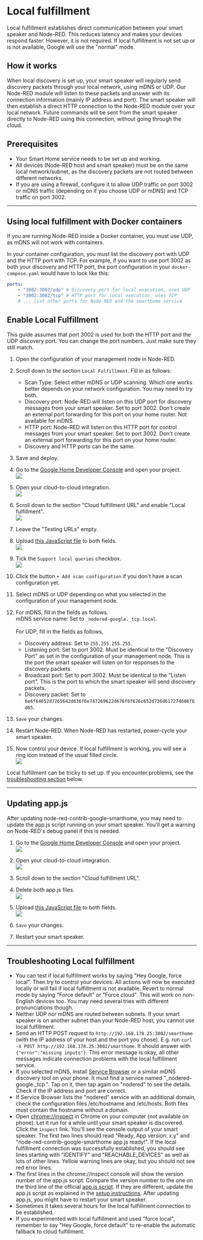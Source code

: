 # Local fulfillment

Local fulfillment establishes direct communication between your smart speaker and Node-RED. This reduces latency
and makes your devices respond faster. However, it is not required. If local fulfillment is not set up or is not
available, Google will use the "normal" mode.


## How it works

When local discovery is set up, your smart speaker will regularly send discovery packets through your local network,
using mDNS or UDP. Our Node-RED module will listen to these packets and answer with its connection information (mainly
IP address and port). The smart speaker will then establish a direct HTTP connection to the Node-RED module over your
local network. Future commands will be sent from the smart speaker directly to Node-RED using this connection, without
going through the cloud.


## Prerequisites

- Your Smart Home service needs to be set up and working.
- All devices (Node-RED host and smart speaker) must be on the same local network/subnet, as the discovery packets are not routed between different networks.
- If you are using a firewall, configure it to allow UDP traffic on port 3002 or mDNS traffic (depending on if you choose UDP or mDNS) and TCP traffic on port 3002.


---

## Using local fulfillment with Docker containers

If you are running Node-RED inside a Docker container, you must use UDP, as mDNS will not work with containers.

In your container configuration, you must list the discovery port with UDP and the HTTP port with TCP. For example, if
you want to use port 3002 as both your discovery and HTTP port, the port configuration in your `docker-compose.yaml`
would have to look like this:

```yaml
ports:
    - "3002:3002/udp" # Discovery port for local execution, uses UDP
    - "3002:3002/tcp" # HTTP port for local execution, uses TCP
    # ... list other ports for Node-RED and the smarthome service
```

## Enable Local Fulfillment

This guide assumes that port 3002 is used for both the HTTP port and the UDP discovery port. You can change the port
numbers. Just make sure they still match.


1. Open the configuration of your management node in Node-RED.


2. Scroll down to the section `Local Fulfillment`. Fill in as follows:
    * Scan Type: Select either mDNS or UDP scanning. Which one works better depends on your network configuration. You
      may need to try both.
    * Discovery port: Node-RED will listen on this UDP port for discovery messages from your smart speaker. Set to
      port 3002. Don't create an external port forwarding for this port on your home router. Not available for mDNS.
    * HTTP port: Node-RED will listen on this HTTP port for control messages from your smart speaker. Set to port 3002.
      Don't create an external port forwarding for this port on your home router.
    * Discovery and HTTP ports can be the same.


3. Save and deploy.


4. Go to the [Google Home Developer Console](https://console.home.google.com/projects) and open your project.\
   <kbd>![](images/local_fulfillment/localexecution_open_project.png)</kbd>


5. Open your cloud-to-cloud integration.\
   <kbd>![](images/local_fulfillment/localexecution_open_integration.png)</kbd>


6. Scroll down to the section "Cloud fulfillment URL" and enable "Local fulfillment".\
   <kbd>![](images/local_fulfillment/localexecution_enable_local_fulfillment.png)</kbd>


7. Leave the "Testing URLs" empty.


8. Upload [this JavaScript file](https://raw.githubusercontent.com/mikejac/node-red-contrib-google-smarthome/master/local-execution/app.js)
   to both fields.\
   <kbd>![](images/local_fulfillment/localexecution_upload_files.png)</kbd>


9. Tick the `Support local queries` checkbox.\
   <kbd>![](images/local_fulfillment/localexecution_localquery.png)</kbd>


10. Click the button `+ Add scan configuration` if you don't have a scan configuration yet.


11. Select mDNS or UDP depending on what you selected in the configuration of your management node.


12. For mDNS, fill in the fields as follows.<br>
    mDNS service name: Set to `_nodered-google._tcp.local`.
    <br><br>
    For UDP, fill in the fields as follows,<br>
    * Discovery address: Set to `255.255.255.255`.
    * Listening port: Set to port 3002. Must be identical to the "Discovery Port" as set in the configuration of your management node. This is the port the smart speaker will listen on for responses to the discovery packets.
    * Broadcast port: Set to port 3002. Must be identical to the "Listen port". This is the port to which the smart speaker will send discovery packets.
    * Discovery packet: Set to `6e6f64652d7265642d636f6e747269622d676f6f676c652d736d617274686f6d65`.

13. `Save` your changes.


14. Restart Node-RED. When Node-RED has restarted, power-cycle your smart speaker.


15. Now control your device. If local fulfillment is working, you will see a ring icon instead of the usual filled
    circle.\
    <kbd>![](images/local_fulfillment/localexecution_ring.png)</kbd>


Local fulfillment can be tricky to set up. If you encounter problems, see the
[troubleshooting section](#troubleshooting-local-fulfillment) below.


---
## Updating app.js

After updating node-red-contrib-google-smarthome, you may need to update the app.js script running on your smart
speaker. You'll get a warning on Node-RED's debug panel if this is needed.

1. Go to the [Google Home Developer Console](https://console.home.google.com/projects) and open your project.\
   <kbd>![](images/local_fulfillment/localexecution_open_project.png)</kbd>


2. Open your cloud-to-cloud integration.\
   <kbd>![](images/local_fulfillment/localexecution_open_integration.png)</kbd>


3. Scroll down to the section "Cloud fulfillment URL".


4. Delete both app.js files.\
   <kbd>![](images/local_fulfillment/localexecution_delete_appjs.png)</kbd>


5. Upload [this JavaScript file](https://raw.githubusercontent.com/mikejac/node-red-contrib-google-smarthome/master/local-execution/app.js)
   to both fields.\
   <kbd>![](images/local_fulfillment/localexecution_upload_files.png)</kbd>


6. `Save` your changes.


7. Restart your smart speaker.


---
## Troubleshooting Local fulfillment

- You can test if local fulfillment works by saying "Hey Google, force local". Then try to control your devices. All
  actions will now be executed locally or will fail if local fulfillment is not available. Revert to normal mode by
  saying "Force default" or "Force cloud". This will work on non-English devices too. You may need several tries with
  different pronunciations though.
- Neither UDP nor mDNS are routed between subnets. If your smart speaker is on another subnet than your Node-RED host,
  you cannot use local fulfillment.
- Send an HTTP POST request to `http://192.168.178.25:3002/smarthome` (with the IP address of your host and the
  port you chose). E.g. run `curl -X POST http://192.168.178.25:3002/smarthome`. It should answer with
  `{"error":"missing inputs"}`. This error message is okay, all other messages indicate connection problems with the
  local fulfillment service.
- If you selected mDNS, install [Service Browser](https://play.google.com/store/apps/details?id=com.druk.servicebrowser) or a similar mDNS
  discovery tool on your phone. It must find a service named "_nodered-google._tcp.". Tap on it, then tap again on
  "nodered" to see the details. Check if the IP address and port are correct.
- If Service Browser lists the "nodered" service with an additional domain, check the configuration files /etc/hostname
  and /etc/hosts. Both files must contain the hostname without a domain.
- Open [chrome://inspect](chrome://inspect) in Chrome on your computer (not available on phone). Let it run for a while
  until your smart speaker is discovered. Click the `inspect` link. You'll see the console output of your smart speaker.
  The first two lines should read "Ready, App version: x.y" and "node-red-contrib-google-smarthome app.js ready!". If
  the local fulfillment connection was successfully established, you should see lines starting with "IDENTIFY" and
  "REACHABLE_DEVICES" as well as lots of other lines. Yellow warning lines are okay, but you should not see red error
  lines.
- The first lines in the chrome://inspect console will show the version number of the app.js script. Compare the
  version number to the one on the third line of the official
  [app.js script](https://raw.githubusercontent.com/mikejac/node-red-contrib-google-smarthome/master/local-execution/app.js).
  If they are different, update the app.js script as explained
  in the [setup instructions](docs/setup_instructions.md#enable-local-fulfillment-optional). After updating app.js, you
  might have to restart your smart speaker.
- Sometimes it takes several hours for the local fulfillment connection to be established.
- If you experimented with local fulfillment and used "force local", remember to say "Hey Google, force default" to
  re-enable the automatic fallback to cloud fulfillment.
